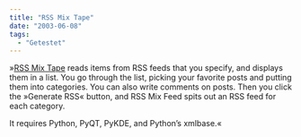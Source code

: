 ```yaml
---
title: "RSS Mix Tape"
date: "2003-06-08"
tags:
  - "Getestet"
---
```


»[RSS Mix Tape](http://novalis.org/programs/rssmixtape/ "RSS Mix Tape") reads items from RSS feeds that you specify, and displays them in a list. You go through the list, picking your favorite posts and putting them into categories. You can also write comments on posts. Then you click the »Generate RSS« button, and RSS Mix Feed spits out an RSS feed for each category.

It requires Python, PyQT, PyKDE, and Python’s xmlbase.«
